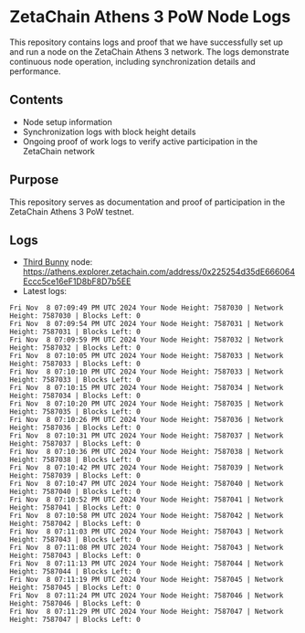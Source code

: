 # ZetaChain Athens 3 PoW Node Logs
This repository contains logs and proof that we have successfully set up and run a node on the ZetaChain Athens 3 network. The logs demonstrate continuous node operation, including synchronization details and performance.

## Contents
- Node setup information
- Synchronization logs with block height details
- Ongoing proof of work logs to verify active participation in the ZetaChain network

## Purpose
This repository serves as documentation and proof of participation in the ZetaChain Athens 3 PoW testnet.

## Logs

- [Third Bunny](https://thirdbunny.xyz/) node: https://athens.explorer.zetachain.com/address/0x225254d35dE666064Eccc5ce16eF1D8bF8D7b5EE
- Latest logs:
```
Fri Nov  8 07:09:49 PM UTC 2024 Your Node Height: 7587030 | Network Height: 7587030 | Blocks Left: 0
Fri Nov  8 07:09:54 PM UTC 2024 Your Node Height: 7587031 | Network Height: 7587031 | Blocks Left: 0
Fri Nov  8 07:09:59 PM UTC 2024 Your Node Height: 7587032 | Network Height: 7587032 | Blocks Left: 0
Fri Nov  8 07:10:05 PM UTC 2024 Your Node Height: 7587033 | Network Height: 7587033 | Blocks Left: 0
Fri Nov  8 07:10:10 PM UTC 2024 Your Node Height: 7587033 | Network Height: 7587033 | Blocks Left: 0
Fri Nov  8 07:10:15 PM UTC 2024 Your Node Height: 7587034 | Network Height: 7587034 | Blocks Left: 0
Fri Nov  8 07:10:20 PM UTC 2024 Your Node Height: 7587035 | Network Height: 7587035 | Blocks Left: 0
Fri Nov  8 07:10:26 PM UTC 2024 Your Node Height: 7587036 | Network Height: 7587036 | Blocks Left: 0
Fri Nov  8 07:10:31 PM UTC 2024 Your Node Height: 7587037 | Network Height: 7587037 | Blocks Left: 0
Fri Nov  8 07:10:36 PM UTC 2024 Your Node Height: 7587038 | Network Height: 7587038 | Blocks Left: 0
Fri Nov  8 07:10:42 PM UTC 2024 Your Node Height: 7587039 | Network Height: 7587039 | Blocks Left: 0
Fri Nov  8 07:10:47 PM UTC 2024 Your Node Height: 7587040 | Network Height: 7587040 | Blocks Left: 0
Fri Nov  8 07:10:52 PM UTC 2024 Your Node Height: 7587041 | Network Height: 7587041 | Blocks Left: 0
Fri Nov  8 07:10:58 PM UTC 2024 Your Node Height: 7587042 | Network Height: 7587042 | Blocks Left: 0
Fri Nov  8 07:11:03 PM UTC 2024 Your Node Height: 7587043 | Network Height: 7587043 | Blocks Left: 0
Fri Nov  8 07:11:08 PM UTC 2024 Your Node Height: 7587043 | Network Height: 7587043 | Blocks Left: 0
Fri Nov  8 07:11:13 PM UTC 2024 Your Node Height: 7587044 | Network Height: 7587044 | Blocks Left: 0
Fri Nov  8 07:11:19 PM UTC 2024 Your Node Height: 7587045 | Network Height: 7587045 | Blocks Left: 0
Fri Nov  8 07:11:24 PM UTC 2024 Your Node Height: 7587046 | Network Height: 7587046 | Blocks Left: 0
Fri Nov  8 07:11:29 PM UTC 2024 Your Node Height: 7587047 | Network Height: 7587047 | Blocks Left: 0
```
